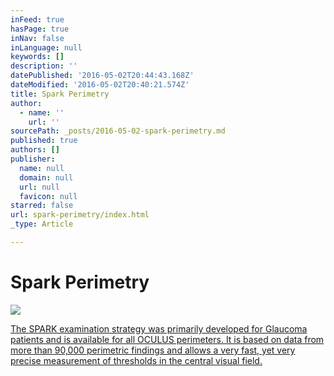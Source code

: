 ```yaml
---
inFeed: true
hasPage: true
inNav: false
inLanguage: null
keywords: []
description: ''
datePublished: '2016-05-02T20:44:43.168Z'
dateModified: '2016-05-02T20:40:21.574Z'
title: Spark Perimetry
author:
  - name: ''
    url: ''
sourcePath: _posts/2016-05-02-spark-perimetry.md
published: true
authors: []
publisher:
  name: null
  domain: null
  url: null
  favicon: null
starred: false
url: spark-perimetry/index.html
_type: Article

---
```

# Spark Perimetry
![](https://the-grid-user-content.s3-us-west-2.amazonaws.com/aba6b40e-a949-4b3a-b9aa-c531090d06ab.jpg)

[The SPARK examination strategy was primarily developed for Glaucoma patients and is available for all OCULUS perimeters. It is based on data from more than 90,000 perimetric findings and allows a very fast, yet very precise measurement of thresholds in the central visual field.][0]

[0]: http://www.oculus.de/us/products/perimetry/easyfield/perimetry-software/spark-strategy/#produkte_navi